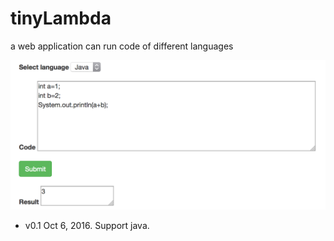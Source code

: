 # tinyLambda

a web application can run code of different languages

![](https://raw.githubusercontent.com/clingsii/images/master/codeRunner1.png)

- v0.1 Oct 6, 2016. Support java.
